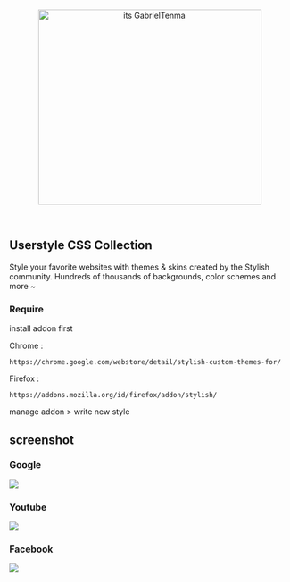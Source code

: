 <br>
<p align="center">
  <img src="https://i.imgur.com/g8zWH4R.png" alt="its GabrielTenma" width="400" height="350">
</p>
<br>

## Userstyle CSS Collection
Style your favorite websites with themes & skins created by the Stylish community. Hundreds of thousands of backgrounds, color schemes and more ~

### Require
install addon first

Chrome  :
```
https://chrome.google.com/webstore/detail/stylish-custom-themes-for/
```
Firefox :
```
https://addons.mozilla.org/id/firefox/addon/stylish/
```
manage addon > write new style



## screenshot

### Google
![](https://github.com/GabrielTenma/UserStyle/raw/master/screenshot/GabrielDesktop_2018-11-06_10-27-17_1366x768.png)

### Youtube
![](https://github.com/GabrielTenma/UserStyle/raw/master/screenshot/GabrielDesktop_2018-11-06_10-26-45_1366x768.png)

### Facebook
![](https://github.com/GabrielTenma/UserStyle/raw/master/screenshot/1.png)
